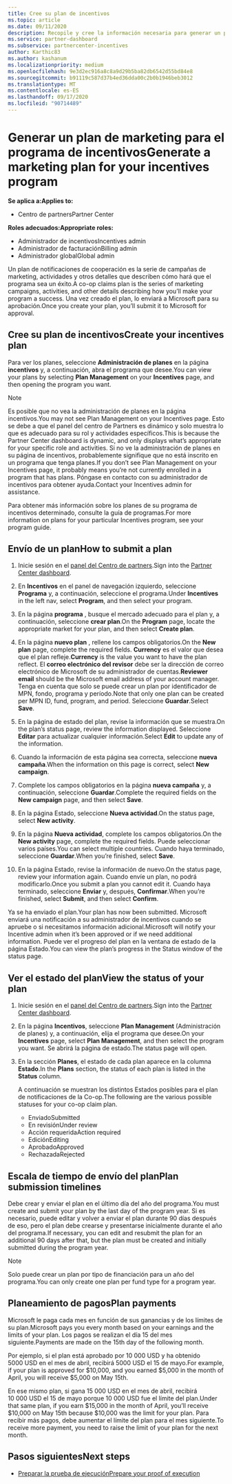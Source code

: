 ```yaml
---
title: Cree su plan de incentivos
ms.topic: article
ms.date: 09/11/2020
description: Recopile y cree la información necesaria para generar un plan de marketing correcto para su programa de incentivos.
ms.service: partner-dashboard
ms.subservice: partnercenter-incentives
author: Karthic83
ms.author: kashanum
ms.localizationpriority: medium
ms.openlocfilehash: 9e3d2ec916a8c8a9d29b5ba82db6542d55bd84e8
ms.sourcegitcommit: b91119c587d37b4ed36dda00c2b0b1946beb3012
ms.translationtype: MT
ms.contentlocale: es-ES
ms.lasthandoff: 09/17/2020
ms.locfileid: "90714489"
---
```

# <a name="generate-a-marketing-plan-for-your-incentives-program"></a><span data-ttu-id="5ebcd-103">Generar un plan de marketing para el programa de incentivos</span><span class="sxs-lookup"><span data-stu-id="5ebcd-103">Generate a marketing plan for your incentives program</span></span>

<span data-ttu-id="5ebcd-104">**Se aplica a:**</span><span class="sxs-lookup"><span data-stu-id="5ebcd-104">**Applies to:**</span></span>

- <span data-ttu-id="5ebcd-105">Centro de partners</span><span class="sxs-lookup"><span data-stu-id="5ebcd-105">Partner Center</span></span>

<span data-ttu-id="5ebcd-106">**Roles adecuados:**</span><span class="sxs-lookup"><span data-stu-id="5ebcd-106">**Appropriate roles:**</span></span>

- <span data-ttu-id="5ebcd-107">Administrador de incentivos</span><span class="sxs-lookup"><span data-stu-id="5ebcd-107">Incentives admin</span></span>
- <span data-ttu-id="5ebcd-108">Administrador de facturación</span><span class="sxs-lookup"><span data-stu-id="5ebcd-108">Billing admin</span></span>
- <span data-ttu-id="5ebcd-109">Administrador global</span><span class="sxs-lookup"><span data-stu-id="5ebcd-109">Global admin</span></span>

<span data-ttu-id="5ebcd-110">Un plan de notificaciones de cooperación es la serie de campañas de marketing, actividades y otros detalles que describen cómo hará que el programa sea un éxito.</span><span class="sxs-lookup"><span data-stu-id="5ebcd-110">A co-op claims plan is the series of marketing campaigns, activities, and other details describing how you’ll make your program a success.</span></span> <span data-ttu-id="5ebcd-111">Una vez creado el plan, lo enviará a Microsoft para su aprobación.</span><span class="sxs-lookup"><span data-stu-id="5ebcd-111">Once you create your plan, you’ll submit it to Microsoft for approval.</span></span>

## <a name="create-your-incentives-plan"></a><span data-ttu-id="5ebcd-112">Cree su plan de incentivos</span><span class="sxs-lookup"><span data-stu-id="5ebcd-112">Create your incentives plan</span></span>

<span data-ttu-id="5ebcd-113">Para ver los planes, seleccione **Administración de planes** en la página **incentivos** y, a continuación, abra el programa que desee.</span><span class="sxs-lookup"><span data-stu-id="5ebcd-113">You can view your plans by selecting **Plan Management** on your **Incentives** page, and then opening the program you want.</span></span>

>[!NOTE]
><span data-ttu-id="5ebcd-114">Es posible que no vea la administración de planes en la página incentivos.</span><span class="sxs-lookup"><span data-stu-id="5ebcd-114">You may not see Plan Management on your Incentives page.</span></span> <span data-ttu-id="5ebcd-115">Esto se debe a que el panel del centro de Partners es dinámico y solo muestra lo que es adecuado para su rol y actividades específicos.</span><span class="sxs-lookup"><span data-stu-id="5ebcd-115">This is because the Partner Center dashboard is dynamic, and only displays what’s appropriate for your specific role and activities.</span></span> <span data-ttu-id="5ebcd-116">Si no ve la administración de planes en su página de incentivos, probablemente signifique que no está inscrito en un programa que tenga planes.</span><span class="sxs-lookup"><span data-stu-id="5ebcd-116">If you don’t see Plan Management on your Incentives page, it probably means you’re not currently enrolled in a program that has plans.</span></span> <span data-ttu-id="5ebcd-117">Póngase en contacto con su administrador de incentivos para obtener ayuda.</span><span class="sxs-lookup"><span data-stu-id="5ebcd-117">Contact your Incentives admin for assistance.</span></span>

<span data-ttu-id="5ebcd-118">Para obtener más información sobre los planes de su programa de incentivos determinado, consulte la guía de programas.</span><span class="sxs-lookup"><span data-stu-id="5ebcd-118">For more information on plans for your particular Incentives program, see your program guide.</span></span>

## <a name="how-to-submit-a-plan"></a><span data-ttu-id="5ebcd-119">Envío de un plan</span><span class="sxs-lookup"><span data-stu-id="5ebcd-119">How to submit a plan</span></span>

1. <span data-ttu-id="5ebcd-120">Inicie sesión en el [panel del Centro de partners](https://partner.microsoft.com/dashboard/).</span><span class="sxs-lookup"><span data-stu-id="5ebcd-120">Sign into the [Partner Center dashboard](https://partner.microsoft.com/dashboard/).</span></span>

2. <span data-ttu-id="5ebcd-121">En **Incentivos** en el panel de navegación izquierdo, seleccione **Programa** y, a continuación, seleccione el programa.</span><span class="sxs-lookup"><span data-stu-id="5ebcd-121">Under **Incentives** in the left nav, select **Program**, and then select your program.</span></span> 

3. <span data-ttu-id="5ebcd-122">En la página **programa** , busque el mercado adecuado para el plan y, a continuación, seleccione **crear plan**.</span><span class="sxs-lookup"><span data-stu-id="5ebcd-122">On the **Program** page, locate the appropriate market for your plan, and then select **Create plan**.</span></span> 

4. <span data-ttu-id="5ebcd-123">En la página **nuevo plan** , rellene los campos obligatorios.</span><span class="sxs-lookup"><span data-stu-id="5ebcd-123">On the **New plan** page, complete the required fields.</span></span> <span data-ttu-id="5ebcd-124">**Currency** es el valor que desea que el plan refleje.</span><span class="sxs-lookup"><span data-stu-id="5ebcd-124">**Currency** is the value you want to have the plan reflect.</span></span> <span data-ttu-id="5ebcd-125">El **correo electrónico del revisor** debe ser la dirección de correo electrónico de Microsoft de su administrador de cuentas.</span><span class="sxs-lookup"><span data-stu-id="5ebcd-125">**Reviewer email** should be the Microsoft email address of your account manager.</span></span> <span data-ttu-id="5ebcd-126">Tenga en cuenta que solo se puede crear un plan por identificador de MPN, fondo, programa y período.</span><span class="sxs-lookup"><span data-stu-id="5ebcd-126">Note that only one plan can be created per MPN ID, fund, program, and period.</span></span> <span data-ttu-id="5ebcd-127">Seleccione **Guardar**.</span><span class="sxs-lookup"><span data-stu-id="5ebcd-127">Select **Save**.</span></span>

5. <span data-ttu-id="5ebcd-128">En la página de estado del plan, revise la información que se muestra.</span><span class="sxs-lookup"><span data-stu-id="5ebcd-128">On the plan’s status page, review the information displayed.</span></span> <span data-ttu-id="5ebcd-129">Seleccione **Editar** para actualizar cualquier información.</span><span class="sxs-lookup"><span data-stu-id="5ebcd-129">Select **Edit** to update any of the information.</span></span>

6. <span data-ttu-id="5ebcd-130">Cuando la información de esta página sea correcta, seleccione **nueva campaña**.</span><span class="sxs-lookup"><span data-stu-id="5ebcd-130">When the information on this page is correct, select **New campaign**.</span></span>

7. <span data-ttu-id="5ebcd-131">Complete los campos obligatorios en la página **nueva campaña** y, a continuación, seleccione **Guardar**.</span><span class="sxs-lookup"><span data-stu-id="5ebcd-131">Complete the required fields on the **New campaign** page, and then select **Save**.</span></span>

8. <span data-ttu-id="5ebcd-132">En la página Estado, seleccione **Nueva actividad**.</span><span class="sxs-lookup"><span data-stu-id="5ebcd-132">On the status page, select **New activity**.</span></span> 

9. <span data-ttu-id="5ebcd-133">En la página **Nueva actividad**, complete los campos obligatorios.</span><span class="sxs-lookup"><span data-stu-id="5ebcd-133">On the **New activity** page, complete the required fields.</span></span> <span data-ttu-id="5ebcd-134">Puede seleccionar varios países.</span><span class="sxs-lookup"><span data-stu-id="5ebcd-134">You can select multiple countries.</span></span> <span data-ttu-id="5ebcd-135">Cuando haya terminado, seleccione **Guardar**.</span><span class="sxs-lookup"><span data-stu-id="5ebcd-135">When you’re finished, select **Save**.</span></span> 

10. <span data-ttu-id="5ebcd-136">En la página Estado, revise la información de nuevo.</span><span class="sxs-lookup"><span data-stu-id="5ebcd-136">On the status page, review your information again.</span></span> <span data-ttu-id="5ebcd-137">Cuando envíe un plan, no podrá modificarlo.</span><span class="sxs-lookup"><span data-stu-id="5ebcd-137">Once you submit a plan you cannot edit it.</span></span> <span data-ttu-id="5ebcd-138">Cuando haya terminado, seleccione **Enviar** y, después, **Confirmar**.</span><span class="sxs-lookup"><span data-stu-id="5ebcd-138">When you’re finished, select **Submit**, and then select **Confirm**.</span></span>

<span data-ttu-id="5ebcd-139">Ya se ha enviado el plan.</span><span class="sxs-lookup"><span data-stu-id="5ebcd-139">Your plan has now been submitted.</span></span> <span data-ttu-id="5ebcd-140">Microsoft enviará una notificación a su administrador de incentivos cuando se apruebe o si necesitamos información adicional.</span><span class="sxs-lookup"><span data-stu-id="5ebcd-140">Microsoft will notify your Incentive admin when it’s been approved or if we need additional information.</span></span> <span data-ttu-id="5ebcd-141">Puede ver el progreso del plan en la ventana de estado de la página Estado.</span><span class="sxs-lookup"><span data-stu-id="5ebcd-141">You can view the plan’s progress in the Status window of the status page.</span></span>

## <a name="view-the-status-of-your-plan"></a><span data-ttu-id="5ebcd-142">Ver el estado del plan</span><span class="sxs-lookup"><span data-stu-id="5ebcd-142">View the status of your plan</span></span>

1. <span data-ttu-id="5ebcd-143">Inicie sesión en el [panel del Centro de partners](https://partner.microsoft.com/dashboard/).</span><span class="sxs-lookup"><span data-stu-id="5ebcd-143">Sign into the [Partner Center dashboard](https://partner.microsoft.com/dashboard/).</span></span>

2. <span data-ttu-id="5ebcd-144">En la página **Incentivos**, seleccione **Plan Management** (Administración de planes) y, a continuación, elija el programa que desee.</span><span class="sxs-lookup"><span data-stu-id="5ebcd-144">On your **Incentives** page, select **Plan Management**, and then select the program you want.</span></span> <span data-ttu-id="5ebcd-145">Se abrirá la página de estado.</span><span class="sxs-lookup"><span data-stu-id="5ebcd-145">The status page will open.</span></span>

3. <span data-ttu-id="5ebcd-146">En la sección **Planes**, el estado de cada plan aparece en la columna **Estado**.</span><span class="sxs-lookup"><span data-stu-id="5ebcd-146">In the **Plans** section, the status of each plan is listed in the **Status** column.</span></span>

   <span data-ttu-id="5ebcd-147">A continuación se muestran los distintos Estados posibles para el plan de notificaciones de la Co-op.</span><span class="sxs-lookup"><span data-stu-id="5ebcd-147">The following are the various possible statuses for your co-op claim plan.</span></span>

   - <span data-ttu-id="5ebcd-148">Enviado</span><span class="sxs-lookup"><span data-stu-id="5ebcd-148">Submitted</span></span>
   - <span data-ttu-id="5ebcd-149">En revisión</span><span class="sxs-lookup"><span data-stu-id="5ebcd-149">Under review</span></span>
   - <span data-ttu-id="5ebcd-150">Acción requerida</span><span class="sxs-lookup"><span data-stu-id="5ebcd-150">Action required</span></span>
   - <span data-ttu-id="5ebcd-151">Edición</span><span class="sxs-lookup"><span data-stu-id="5ebcd-151">Editing</span></span>
   - <span data-ttu-id="5ebcd-152">Aprobado</span><span class="sxs-lookup"><span data-stu-id="5ebcd-152">Approved</span></span>
   - <span data-ttu-id="5ebcd-153">Rechazada</span><span class="sxs-lookup"><span data-stu-id="5ebcd-153">Rejected</span></span>

## <a name="plan-submission-timelines"></a><span data-ttu-id="5ebcd-154">Escala de tiempo de envío del plan</span><span class="sxs-lookup"><span data-stu-id="5ebcd-154">Plan submission timelines</span></span>

<span data-ttu-id="5ebcd-155">Debe crear y enviar el plan en el último día del año del programa.</span><span class="sxs-lookup"><span data-stu-id="5ebcd-155">You must create and submit your plan by the last day of the program year.</span></span> <span data-ttu-id="5ebcd-156">Si es necesario, puede editar y volver a enviar el plan durante 90 días después de eso, pero el plan debe crearse y presentarse inicialmente durante el año del programa.</span><span class="sxs-lookup"><span data-stu-id="5ebcd-156">If necessary, you can edit and resubmit the plan for an additional 90 days after that, but the plan must be created and initially submitted during the program year.</span></span>

>[!NOTE]
> <span data-ttu-id="5ebcd-157">Solo puede crear un plan por tipo de financiación para un año del programa.</span><span class="sxs-lookup"><span data-stu-id="5ebcd-157">You can only create one plan per fund type for a program year.</span></span>

## <a name="plan-payments"></a><span data-ttu-id="5ebcd-158">Planeamiento de pagos</span><span class="sxs-lookup"><span data-stu-id="5ebcd-158">Plan payments</span></span>

<span data-ttu-id="5ebcd-159">Microsoft le paga cada mes en función de sus ganancias y de los límites de su plan.</span><span class="sxs-lookup"><span data-stu-id="5ebcd-159">Microsoft pays you every month based on your earnings and the limits of your plan.</span></span> <span data-ttu-id="5ebcd-160">Los pagos se realizan el día 15 del mes siguiente.</span><span class="sxs-lookup"><span data-stu-id="5ebcd-160">Payments are made on the 15th day of the following month.</span></span>

<span data-ttu-id="5ebcd-161">Por ejemplo, si el plan está aprobado por 10 000 USD y ha obtenido 5000 USD en el mes de abril, recibirá 5000 USD el 15 de mayo.</span><span class="sxs-lookup"><span data-stu-id="5ebcd-161">For example, if your plan is approved for $10,000, and you earned $5,000 in the month of April, you will receive $5,000 on May 15th.</span></span>

<span data-ttu-id="5ebcd-162">En ese mismo plan, si gana 15 000 USD en el mes de abril, recibirá 10 000 USD el 15 de mayo porque 10 000 USD fue el límite del plan.</span><span class="sxs-lookup"><span data-stu-id="5ebcd-162">Under that same plan, if you earn $15,000 in the month of April, you’ll receive $10,000 on May 15th because $10,000 was the limit for your plan.</span></span> <span data-ttu-id="5ebcd-163">Para recibir más pagos, debe aumentar el límite del plan para el mes siguiente.</span><span class="sxs-lookup"><span data-stu-id="5ebcd-163">To receive more payment, you need to raise the limit of your plan for the next month.</span></span>

## <a name="next-steps"></a><span data-ttu-id="5ebcd-164">Pasos siguientes</span><span class="sxs-lookup"><span data-stu-id="5ebcd-164">Next steps</span></span>

- [<span data-ttu-id="5ebcd-165">Preparar la prueba de ejecución</span><span class="sxs-lookup"><span data-stu-id="5ebcd-165">Prepare your proof of execution</span></span>](incentives-prepare-your-proof-of-execution.md)
